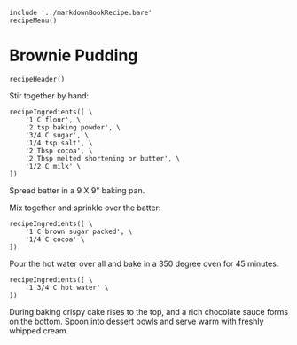 ~~~ markdown-script
include '../markdownBookRecipe.bare'
recipeMenu()
~~~

# Brownie Pudding

~~~ markdown-script
recipeHeader()
~~~

Stir together by hand:

~~~ markdown-script
recipeIngredients([ \
    '1 C flour', \
    '2 tsp baking powder', \
    '3/4 C sugar', \
    '1/4 tsp salt', \
    '2 Tbsp cocoa', \
    '2 Tbsp melted shortening or butter', \
    '1/2 C milk' \
])
~~~

Spread batter in a 9 X 9" baking pan.

Mix together and sprinkle over the batter:

~~~ markdown-script
recipeIngredients([ \
    '1 C brown sugar packed', \
    '1/4 C cocoa' \
])
~~~

Pour the hot water over all and bake in a 350 degree oven for 45 minutes.

~~~ markdown-script
recipeIngredients([ \
    '1 3/4 C hot water' \
])
~~~

During baking crispy cake rises to the top, and a rich chocolate sauce forms on the bottom. Spoon
into dessert bowls and serve warm with freshly whipped cream.
